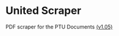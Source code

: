 # United Scraper

PDF scraper for the PTU Documents [(v1.05)](http://www.mediafire.com/download/lbbtmqi7e75k7td/PTU+1.05.zip)
